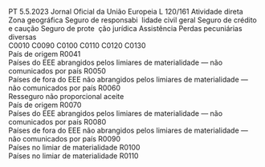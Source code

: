 PT  5.5.2023 Jornal Oficial da União Europeia L 120/161
 Atividade direta  
Zona geográfica  Seguro de 
responsabi ­
lidade civil 
geral  Seguro de 
crédito e 
caução  Seguro de prote ­
ção jurídica  Assistência  Perdas pecuniárias 
diversas  
C0010  C0090  C0100  C0110  C0120  C0130  
País de origem  R0041  
Países do EEE abrangidos pelos limiares de materialidade 
— não comunicados por país  R0050  
Países de fora do EEE não abrangidos pelos limiares de 
materialidade — não comunicados por país  R0060  
Resseguro não proporcional aceite  
País de origem  R0070  
Países do EEE abrangidos pelos limiares de materialidade 
— não comunicados por país  R0080  
Países de fora do EEE não abrangidos pelos limiares de 
materialidade — não comunicados por país  R0090  
Países no limiar de materialidade  R0100  
Países no limiar de materialidade  R0110